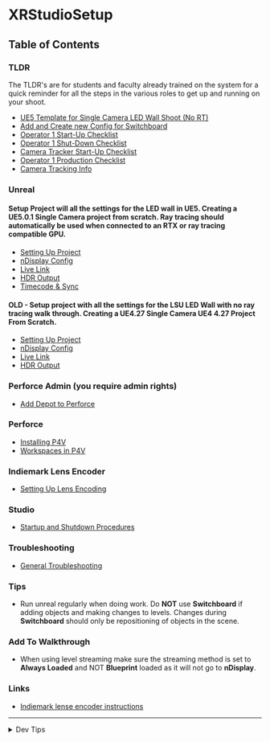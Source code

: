 # XRStudioSetup

## Table of Contents

### TLDR

The TLDR's are for students and faculty already trained on the system for a quick reminder for all the steps in the various roles to get up and running on your shoot.

* [UE5 Template for Single Camera LED Wall Shoot (No RT)](https://dmae.cct.lsu.edu/templates/LSUBaseTemplate.zip)
* [Add and Create new Config for Switchboard](switchboard/README.md)
* [Operator 1 Start-Up Checklist](op1-startup/README.md)
* [Operator 1 Shut-Down Checklist](op1-shutdown/README.md)
* [Camera Tracker Start-Up Checklist](mocap/README.md)
* [Operator 1 Production Checklist](op1-production/README.md)
* [Camera Tracking Info]()

### Unreal

#### Setup Project will all the settings for the LED wall in UE5.  Creating a UE5.0.1 Single Camera project from scratch. Ray tracing should automatically be used when connected to an RTX or ray tracing compatible GPU.

* [Setting Up Project](unreal5-base-setup/README.md#setting-up#user-content-setting-up-project)
* [nDisplay Config](ndisplay5-config/README.md#user-content-ndisplay-config)
* [Live Link](live-link5/README.md#user-content-live-link)
* [HDR Output](hdr5-output/README.md#user-content-hdr-output)
* [Timecode & Sync](timecode-sync/README.md#user-content-timecode--sync)


#### OLD - Setup project with all the settings for the LSU LED Wall with no ray tracing walk through. Creating a UE4.27 Single Camera UE4 4.27 Project From Scratch. 
* [Setting Up Project](unreal-base-setup/README.md#setting-up#user-content-setting-up-project)
* [nDisplay Config](ndisplay-config/README.md#user-content-ndisplay-config)
* [Live Link](live-link/README.md#user-content-live-link)
* [HDR Output](hdr-output/README.md#user-content-hdr-output)

### Perforce Admin (you require admin rights)
* [Add Depot to Perforce](https://github.com/maubanel/p4v-unreal/blob/main/newdepot/README.md#user-content-installing-p4v#user-content-p4-new-depot)

### Perforce
* [Installing P4V](https://github.com/maubanel/p4v-unreal/blob/main/installing/README.md#user-content-installing-p4v)
* [Workspaces in P4V](https://github.com/maubanel/p4v-unreal/blob/main/workspaces/README.md#user-content-workspaces-in-p4v)


### Indiemark Lens Encoder
* [Setting Up Lens Encoding](indie-mark/README.md#user-content-indie-mark)

### Studio
* [Startup and Shutdown Procedures](startupshutdown/README.md)

### Troubleshooting
* [General Troubleshooting](ts-perforce/README.md)

### Tips
* Run unreal regularly when doing work.  Do **NOT** use **Switchboard** if adding objects and making changes to levels. Changes during **Switchboard** should only be repositioning of objects in the scene.

### Add To Walkthrough
* When using level streaming make sure the streaming method is set to **Always Loaded** and NOT **Blueprint** loaded as it will not go to **nDisplay**.

### Links
* [Indiemark lense encoder instructions](https://loledvirtual.com/documentation/docs/indiemarkusingencoder/)

---
<details><summary>Dev Tips</summary>
make git m="add commit message"
</details>

